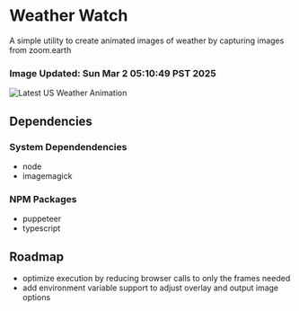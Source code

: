 # Weather Watch

A simple utility to create animated images of weather by capturing images from zoom.earth

### Image Updated: Sun Mar  2 05:10:49 PST 2025

![Latest US Weather Animation](animations/2025-03-02.webp)

## Dependencies
### System Dependendencies
* node
* imagemagick
### NPM Packages
* puppeteer
* typescript

## Roadmap
* optimize execution by reducing browser calls to only the frames needed
* add environment variable support to adjust overlay and output image options
